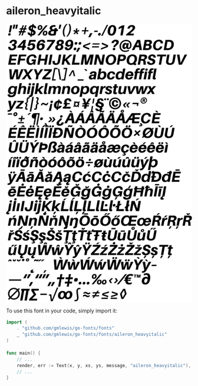 # aileron_heavyitalic

![aileron_heavyitalic](aileron_heavyitalic.png)

To use this font in your code, simply import it:

```go
import (
	. "github.com/gmlewis/go-fonts/fonts"
	_ "github.com/gmlewis/go-fonts/fonts/aileron_heavyitalic"
)

func main() {
	// ...
	render, err := Text(x, y, xs, ys, message, "aileron_heavyitalic"),
	// ...
}
```
